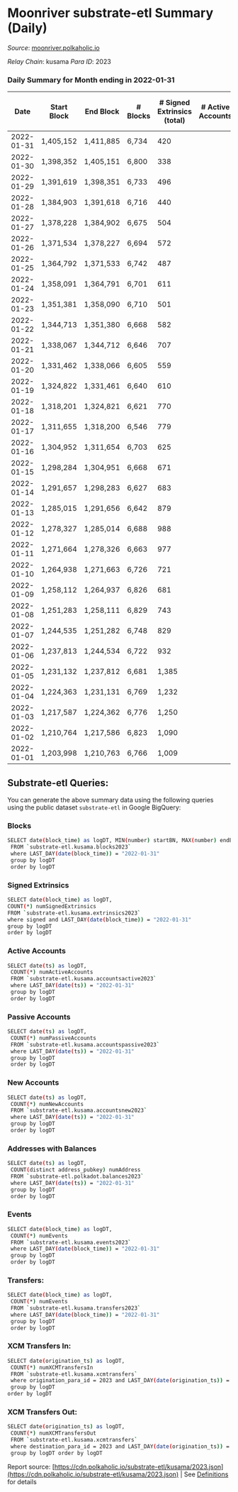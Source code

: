 # Moonriver substrate-etl Summary (Daily)

_Source_: [moonriver.polkaholic.io](https://moonriver.polkaholic.io)

*Relay Chain*: kusama
*Para ID*: 2023



### Daily Summary for Month ending in 2022-01-31


| Date | Start Block | End Block | # Blocks | # Signed Extrinsics (total) | # Active Accounts | # Passive | # New | # Addresses with Balances | # Events | # Transfers | # XCM Transfers In | # XCM Transfers Out | Issues | 
| ---- | ----------- | --------- | -------- | --------------------------- | ----------------- | --------- | ----- | ------------------------- | -------- | ----------- | ------------------ | ------------------- | ------ |
| 2022-01-31 | 1,405,152 | 1,411,885 | 6,734 | 420 |  |  |  | 486,033 | 657,260 | 10,941 ($22,285,794.47) | 11 ($52,818.13) |   |  |
| 2022-01-30 | 1,398,352 | 1,405,151 | 6,800 | 338 |  |  |  |  | 622,008 | 10,811 ($8,117,149.61) | 11 ($30,514.55) |   |  |
| 2022-01-29 | 1,391,619 | 1,398,351 | 6,733 | 496 |  |  |  |  | 701,259 | 13,981 ($9,956,594.71) | 20 ($24,619.18) |   |  |
| 2022-01-28 | 1,384,903 | 1,391,618 | 6,716 | 440 |  |  |  |  | 711,997 | 12,704 ($13,205,174.04) | 16 ($188,480.11) |   |  |
| 2022-01-27 | 1,378,228 | 1,384,902 | 6,675 | 504 |  |  |  |  | 750,169 | 13,000 ($10,654,939.04) | 29 ($45,643.98) |   |  |
| 2022-01-26 | 1,371,534 | 1,378,227 | 6,694 | 572 |  |  |  |  | 782,593 | 13,614 ($20,174,908.86) | 26 ($86,318.87) |   |  |
| 2022-01-25 | 1,364,792 | 1,371,533 | 6,742 | 487 |  |  |  |  | 677,500 | 11,770 ($14,158,717.92) | 60 ($125,824.54) |   |  |
| 2022-01-24 | 1,358,091 | 1,364,791 | 6,701 | 611 |  |  |  |  | 829,776 | 14,469 ($21,166,460.65) | 46 ($143,224.95) |   |  |
| 2022-01-23 | 1,351,381 | 1,358,090 | 6,710 | 501 |  |  |  |  | 699,987 | 11,953 ($11,548,521.65) | 38 ($110,903.64) |   |  |
| 2022-01-22 | 1,344,713 | 1,351,380 | 6,668 | 582 |  |  |  |  | 864,586 | 15,238 ($18,173,175.17) | 50 ($172,531.79) |   |  |
| 2022-01-21 | 1,338,067 | 1,344,712 | 6,646 | 707 |  |  |  |  | 889,097 | 16,000 ($23,514,701.29) | 96 ($2,574,485.59) |   |  |
| 2022-01-20 | 1,331,462 | 1,338,066 | 6,605 | 559 |  |  |  |  | 836,175 | 13,751 ($17,373,826.83) | 137 ($701,877.36) |   |  |
| 2022-01-19 | 1,324,822 | 1,331,461 | 6,640 | 610 |  |  |  |  | 830,502 | 14,153 ($15,626,236.00) | 38 ($83,093.39) |   |  |
| 2022-01-18 | 1,318,201 | 1,324,821 | 6,621 | 770 |  |  |  |  | 900,133 | 17,575 ($24,238,038.33) | 36 ($41,264.72) |   |  |
| 2022-01-17 | 1,311,655 | 1,318,200 | 6,546 | 779 |  |  |  |  | 942,341 | 22,037 ($25,863,263.02) | 44 ($38,820.69) |   |  |
| 2022-01-16 | 1,304,952 | 1,311,654 | 6,703 | 625 |  |  |  |  | 891,440 | 17,753 ($22,385,171.11) | 57 ($651,227.46) |   |  |
| 2022-01-15 | 1,298,284 | 1,304,951 | 6,668 | 671 |  |  |  |  | 829,951 | 18,602 ($25,176,539.22) | 130 ($525,494.95) |   |  |
| 2022-01-14 | 1,291,657 | 1,298,283 | 6,627 | 683 |  |  |  |  | 877,344 | 17,989 ($20,973,184.03) | 53 ($23,574.52) |   |  |
| 2022-01-13 | 1,285,015 | 1,291,656 | 6,642 | 879 |  |  |  |  | 1,022,339 | 27,905 ($29,199,992.90) | 1  |   |  |
| 2022-01-12 | 1,278,327 | 1,285,014 | 6,688 | 988 |  |  |  |  | 1,002,679 | 29,759 ($26,664,121.17) |   |   |  |
| 2022-01-11 | 1,271,664 | 1,278,326 | 6,663 | 977 |  |  |  |  | 1,070,892 | 28,240 ($35,323,726.96) |   |   |  |
| 2022-01-10 | 1,264,938 | 1,271,663 | 6,726 | 721 |  |  |  |  | 972,953 | 24,897 ($28,068,603.09) |   |   |  |
| 2022-01-09 | 1,258,112 | 1,264,937 | 6,826 | 681 |  |  |  |  | 877,560 | 24,713 ($16,362,075.62) |   |   |  |
| 2022-01-08 | 1,251,283 | 1,258,111 | 6,829 | 743 |  |  |  |  | 859,990 | 18,090 ($29,561,790.98) |   |   |  |
| 2022-01-07 | 1,244,535 | 1,251,282 | 6,748 | 829 |  |  |  |  | 879,864 | 15,082 ($35,264,068.10) |   |   |  |
| 2022-01-06 | 1,237,813 | 1,244,534 | 6,722 | 932 |  |  |  |  | 845,483 | 16,024 ($33,503,442.16) |   |   |  |
| 2022-01-05 | 1,231,132 | 1,237,812 | 6,681 | 1,385 |  |  |  |  | 1,094,443 | 23,111 ($60,581,465.16) |   |   |  |
| 2022-01-04 | 1,224,363 | 1,231,131 | 6,769 | 1,232 |  |  |  |  | 889,929 | 17,382 ($30,047,098.00) |   |   |  |
| 2022-01-03 | 1,217,587 | 1,224,362 | 6,776 | 1,250 |  |  |  |  | 827,575 | 14,781 ($22,315,839.32) |   |   |  |
| 2022-01-02 | 1,210,764 | 1,217,586 | 6,823 | 1,090 |  |  |  |  | 850,520 | 16,170 ($28,656,836.54) |   |   |  |
| 2022-01-01 | 1,203,998 | 1,210,763 | 6,766 | 1,009 |  |  |  |  | 827,382 | 15,443 ($20,720,563.41) |   |   |  |

## Substrate-etl Queries:
You can generate the above summary data using the following queries using the public dataset `substrate-etl` in Google BigQuery:

### Blocks
```bash
SELECT date(block_time) as logDT, MIN(number) startBN, MAX(number) endBN, COUNT(*) numBlocks 
 FROM `substrate-etl.kusama.blocks2023`  
 where LAST_DAY(date(block_time)) = "2022-01-31" 
 group by logDT 
 order by logDT
```

### Signed Extrinsics
```bash
SELECT date(block_time) as logDT, 
COUNT(*) numSignedExtrinsics 
FROM `substrate-etl.kusama.extrinsics2023`  
where signed and LAST_DAY(date(block_time)) = "2022-01-31" 
group by logDT 
order by logDT
```

### Active Accounts
```bash
SELECT date(ts) as logDT, 
 COUNT(*) numActiveAccounts 
 FROM `substrate-etl.kusama.accountsactive2023` 
 where LAST_DAY(date(ts)) = "2022-01-31" 
 group by logDT 
 order by logDT
```

### Passive Accounts
```bash
SELECT date(ts) as logDT, 
 COUNT(*) numPassiveAccounts 
 FROM `substrate-etl.kusama.accountspassive2023` 
 where LAST_DAY(date(ts)) = "2022-01-31" 
 group by logDT 
 order by logDT
```

### New Accounts
```bash
SELECT date(ts) as logDT, 
 COUNT(*) numNewAccounts 
 FROM `substrate-etl.kusama.accountsnew2023` 
 where LAST_DAY(date(ts)) = "2022-01-31" 
 group by logDT
 order by logDT
```

### Addresses with Balances
```bash
SELECT date(ts) as logDT,
 COUNT(distinct address_pubkey) numAddress 
 FROM `substrate-etl.polkadot.balances2023` 
 where LAST_DAY(date(ts)) = "2022-01-31" 
 group by logDT 
 order by logDT
```

### Events
```bash
SELECT date(block_time) as logDT, 
 COUNT(*) numEvents 
 FROM `substrate-etl.kusama.events2023` 
 where LAST_DAY(date(block_time)) = "2022-01-31" 
 group by logDT 
 order by logDT
```

### Transfers:
```bash
SELECT date(block_time) as logDT, 
 COUNT(*) numEvents 
 FROM `substrate-etl.kusama.transfers2023` 
 where LAST_DAY(date(block_time)) = "2022-01-31" 
 group by logDT 
 order by logDT
```

### XCM Transfers In:
```bash
SELECT date(origination_ts) as logDT, 
 COUNT(*) numXCMTransfersIn 
 FROM `substrate-etl.kusama.xcmtransfers` 
 where origination_para_id = 2023 and LAST_DAY(date(origination_ts)) = "2022-01-31" 
 group by logDT 
order by logDT
```

### XCM Transfers Out:
```bash
SELECT date(origination_ts) as logDT, 
 COUNT(*) numXCMTransfersOut 
 FROM `substrate-etl.kusama.xcmtransfers` 
 where destination_para_id = 2023 and LAST_DAY(date(origination_ts)) = "2022-01-31" 
 group by logDT order by logDT
```


Report source: [https://cdn.polkaholic.io/substrate-etl/kusama/2023.json](https://cdn.polkaholic.io/substrate-etl/kusama/2023.json) | See [Definitions](/DEFINITIONS.md) for details
